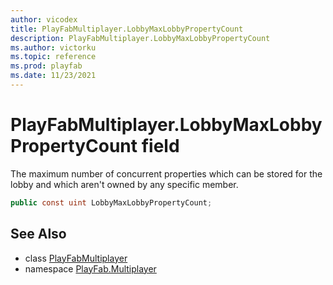 ```yaml
---
author: vicodex
title: PlayFabMultiplayer.LobbyMaxLobbyPropertyCount
description: PlayFabMultiplayer.LobbyMaxLobbyPropertyCount
ms.author: victorku
ms.topic: reference
ms.prod: playfab
ms.date: 11/23/2021
---
```


# PlayFabMultiplayer.LobbyMaxLobbyPropertyCount field

The maximum number of concurrent properties which can be stored for the lobby and which aren't owned by any specific member.

```csharp
public const uint LobbyMaxLobbyPropertyCount;
```

## See Also

* class [PlayFabMultiplayer](../PlayFabMultiplayer.md)
* namespace [PlayFab.Multiplayer](../../PlayFabMultiplayerSDK.md)

